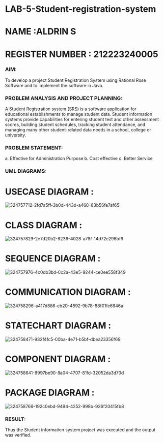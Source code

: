 # LAB-5-Student-registration-system

# NAME :ALDRIN S
# REGISTER NUMBER : 212223240005

### AIM:
To develop a project Student Registration System using Rational Rose Software and to
implement the software in Java.
### PROBLEM ANALYSIS AND PROJECT PLANNING:
A Student Registration system (SRS) is a software application for educational
establishments to manage student data. Student information systems provide capabilities for
entering student test and other assessment scores, building student schedules, tracking student
attendance, and managing many other student-related data needs in a school, college or
university.
### PROBLEM STATEMENT:
a. Effective for Administration Purpose
b. Cost effective
c. Better Service
### UML DIAGRAMS:
# USECASE DIAGRAM :
![324757712-2fd7a5ff-3b0d-443d-a460-83b56fe7af65](https://github.com/user-attachments/assets/a08d0d44-034b-4e46-9cfc-c58ee8dfa9f0)

# CLASS DIAGRAM :
![324757829-2e7d20b2-8236-4028-a78f-14d72e296bf9](https://github.com/user-attachments/assets/2880f958-e01b-44d8-aaa5-931ed1c64d7c)


# SEQUENCE DIAGRAM :
![324757976-4c0db3bd-0c2a-43e5-9244-ce0ee558f349](https://github.com/user-attachments/assets/0c1bcd14-a068-47ef-af58-e56d77e403fa)

# COMMUNICATION DIAGRAM :
![324758296-a417d886-eb20-4892-9b78-88f01fe6846a](https://github.com/user-attachments/assets/5e468450-171e-43ec-8668-930306e6c32e)


# STATECHART DIAGRAM :
![324758471-932f4fc5-00ba-4e71-b5bf-dbea23356f69](https://github.com/user-attachments/assets/2341debf-4a92-4082-917c-a5ffa1867e87)

# COMPONENT DIAGRAM :
![324758641-8997be90-8a04-4707-81fd-32052da3d70d](https://github.com/user-attachments/assets/ef8a6f06-38da-4d25-8ab0-cf0c5accc1da)

# PACKAGE DIAGRAM :

![324758766-192c0ebd-9494-4252-998b-926f20415fb8](https://github.com/user-attachments/assets/02021988-b56c-46a2-be04-b2d4c68370df)

### RESULT:
Thus the Student information system project was executed and the output was
verified.
